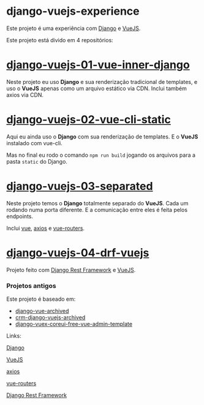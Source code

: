 # django-vuejs-experience

Este projeto é uma experiência com [Django][5] e [VueJS][6].

Este projeto está divido em 4 repositórios:

# [django-vuejs-01-vue-inner-django][1]

Neste projeto eu uso **Django** e sua renderização tradicional de templates, e uso o **VueJS** apenas como um arquivo estático via CDN. Inclui também axios via CDN.


# [django-vuejs-02-vue-cli-static][2]

Aqui eu ainda uso o **Django** com sua renderização de templates. E o **VueJS** instalado com vue-cli.

Mas no final eu rodo o comando `npm run build` jogando os arquivos para a pasta `static` do Django.


# [django-vuejs-03-separated][3]

Neste projeto temos o **Django** totalmente separado do **VueJS**. Cada um rodando numa porta diferente. E a comunicação entre eles é feita pelos endpoints.

Inclui [vue][6], [axios][7] e [vue-routers][8].


# [django-vuejs-04-drf-vuejs][4]

Projeto feito com [Django Rest Framework][9] e [VueJS][6].



### Projetos antigos

Este projeto é baseado em:

* [django-vue-archived][10]
* [crm-django-vuejs-archived][11]
* [django-vuex-coreui-free-vue-admin-template][12]


Links:

[Django][5]

[VueJS][6]

[axios][7]

[vue-routers][8]

[Django Rest Framework][9]


[1]: https://github.com/rg3915/django-vuejs-01-vue-inner-django
[2]: https://github.com/rg3915/django-vuejs-02-vue-cli-static
[3]: https://github.com/rg3915/django-vuejs-03-separated
[4]: https://github.com/rg3915/django-vuejs-04-drf-vuejs
[5]: https://www.djangoproject.com/
[6]: https://vuejs.org/
[7]: https://github.com/axios/axios
[8]: https://router.vuejs.org/
[9]: https://www.django-rest-framework.org/
[10]: https://github.com/rg3915/django-vue-archived
[11]: https://github.com/rg3915/crm-django-vuejs-archived
[12]: https://github.com/rg3915/django-vuex-coreui-free-vue-admin-template
